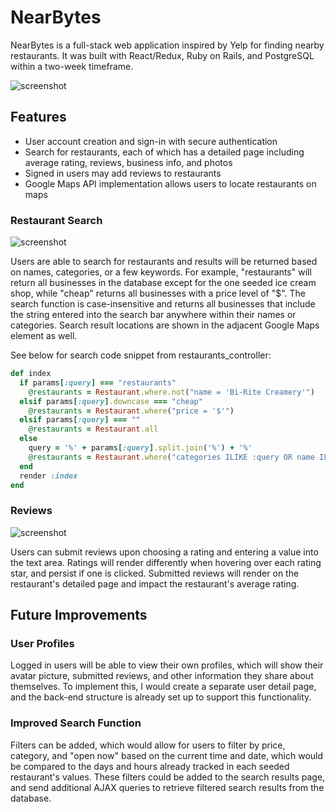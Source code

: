 # NearBytes

NearBytes is a full-stack web application inspired by Yelp for finding
nearby restaurants. It was built with React/Redux, Ruby on Rails,
and PostgreSQL within a two-week timeframe.

![screenshot](http://res.cloudinary.com/nearbytes/image/upload/c_scale,q_100,w_1000/v1495835944/Screen_Shot_2017-05-26_at_2.58.17_PM_qiqmgb.png)

## Features
- User account creation and sign-in with secure authentication
- Search for restaurants, each of which has a detailed page including average rating, reviews, business info, and photos
- Signed in users may add reviews to restaurants
- Google Maps API implementation allows users to locate restaurants on maps

### Restaurant Search
![screenshot](http://res.cloudinary.com/nearbytes/image/upload/c_scale,q_100,w_1000/v1495836966/Screen_Shot_2017-05-26_at_3.15.21_PM_rosxvg.png)

Users are able to search for restaurants and results will be returned based on names, categories, or a few keywords. For example, "restaurants" will return all businesses in the database except for the one seeded ice cream shop, while "cheap" returns all businesses with a price level of "$". The search function is case-insensitive and returns all businesses that include the string entered into the search bar anywhere within their names or categories. Search result locations are shown in the adjacent Google Maps element as well.

See below for search code snippet from restaurants_controller:
```ruby
def index
  if params[:query] === "restaurants"
    @restaurants = Restaurant.where.not("name = 'Bi-Rite Creamery'")
  elsif params[:query].downcase === "cheap"
    @restaurants = Restaurant.where("price = '$'")
  elsif params[:query] === ""
    @restaurants = Restaurant.all
  else
    query = '%' + params[:query].split.join('%') + '%'
    @restaurants = Restaurant.where("categories ILIKE :query OR name ILIKE :query", query: query)
  end
  render :index
end
```
### Reviews
![screenshot](http://res.cloudinary.com/nearbytes/image/upload/c_scale,q_100,w_1000/v1495838117/Screen_Shot_2017-05-26_at_3.34.12_PM_wlhzov.png)

Users can submit reviews upon choosing a rating and entering a value into the text area. Ratings will render differently when hovering over each rating star, and persist if one is clicked. Submitted reviews will render on the restaurant's detailed page and impact the restaurant's average rating.

## Future Improvements

### User Profiles

Logged in users will be able to view their own profiles, which will show their avatar picture, submitted reviews, and other information they share about themselves. To implement this, I would create a separate user detail page, and the back-end structure is already set up to support this functionality.

### Improved Search Function

Filters can be added, which would allow for users to filter by price, category, and "open now" based on the current time and date, which would be compared to the days and hours already tracked in each seeded restaurant's values. These filters could be added to the search results page, and send additional AJAX queries to retrieve filtered search results from the database.
